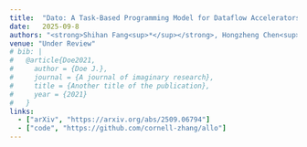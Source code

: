 ```yaml
---
title:  "Dato: A Task-Based Programming Model for Dataflow Accelerators"
date:   2025-09-8
authors: "<strong>Shihan Fang<sup>*</sup></strong>, Hongzheng Chen<sup>*</sup>, Niansong Zhang, Jiajie Li, Han Meng, Adrian Liu, Zhiru Zhang"
venue: "Under Review"
# bib: |
#   @article{Doe2021,
#     author = {Doe J.},
#     journal = {A journal of imaginary research},
#     title = {Another title of the publication},
#     year = {2021}
#   }
links:
  - ["arXiv", "https://arxiv.org/abs/2509.06794"]
  - ["code", "https://github.com/cornell-zhang/allo"]
---
```


